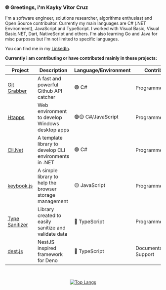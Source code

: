 <div align="left">
  <h3>🌐 Greetings, i'm Kayky Vitor Cruz </h3>
  <p> 
    I'm a software engineer, solutions researcher, algorithms enthusiast and Open Source contribuitor. Currently my main languages are C# (.NET Environment), JavaScript and TypeScript. I worked with Visual Basic, Visual Basic.NET, Dart, NativeScript and others. I'm also learning Go and Java for misc purposes but i'm not limited to specific languages.
  </p>
  
  <p>
  You can find me in my <a href='https://www.linkedin.com/in/kayky-vitor-cruz/'>LinkedIn</a>.
  </p>
  
  **Currently i am contributing or have contributed mainly in these projects:**
  
  | Project | Description | Language/Environment | Contribution
  | - | - | - | - |
  | <a href='https://github.com/EternalQuasar0206/git-grabber'>Git Grabber</a> | A fast and powerful Github API catcher | 🟢 C# | Programmer/Creator
  | <a href='https://github.com/EternalQuasar0206/htapps'>Htapps</a> | Web environment to develop Windows desktop apps | 🟢🟡 C#/JavaScript | Programmer/Creator
  | <a href='https://github.com/EternalQuasar0206/cli-dotnet'>Cli.Net</a> | A template library to develop CLI environments in .NET | 🟢 C# | Programmer/Creator
  | <a href='https://github.com/EternalQuasar0206/keybook.js'>keybook.js</a> | A simple library to help the browser storage management | 🟡 JavaScript | Programmer/Creator
  | <a href='https://github.com/EternalQuasar0206/type-sanitizer'>Type Sanitizer</a> | Library created to easily sanitize and validate data | 🔵 TypeScript | Programmer/Creator
  | <a href='https://github.com/SampaioLeal/destjs'>dest.js</a> | NestJS inspired framework for Deno | 🔵 TypeScript | Documentation/Dev Support
</div>

<br>

<div align="center">
  
  [![Top Langs](https://github-readme-stats.vercel.app/api/top-langs/?username=EternalQuasar0206&langs_count=18&layout=compact&theme=dark)](https://github.com/anuraghazra/github-readme-stats)
  
</div>
